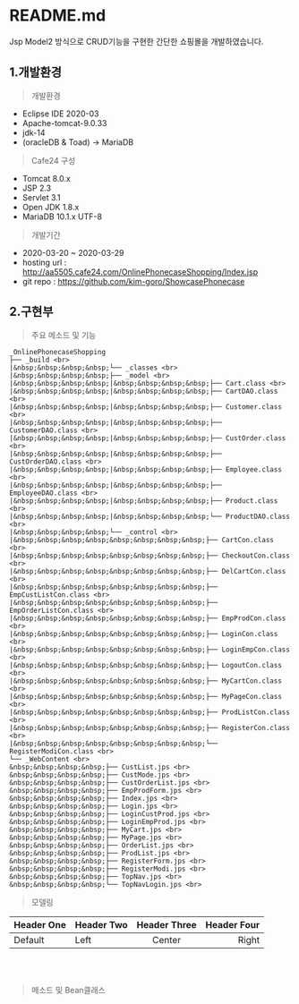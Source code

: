 # README.md
Jsp Model2 방식으로 CRUD기능을 구현한 간단한 쇼핑몰을 개발하였습니다.

## 1.개발환경
> 개발환경
* Eclipse IDE 2020-03
* Apache-tomcat-9.0.33
* jdk-14
* (oracleDB & Toad) -> MariaDB

> Cafe24 구성
* Tomcat 8.0.x
* JSP 2.3
* Servlet 3.1
* Open JDK 1.8.x
* MariaDB 10.1.x UTF-8

> 개발기간
* 2020-03-20 ~ 2020-03-29
* hosting url : http://aa5505.cafe24.com/OnlinePhonecaseShopping/Index.jsp
* git repo : https://github.com/kim-goro/ShowcasePhonecase    


## 2.구현부
> 주요 메소드 및 기능
```
_OnlinePhonecaseShopping
├── _build <br>
|&nbsp;&nbsp;&nbsp;&nbsp;└── _classes <br>
|&nbsp;&nbsp;&nbsp;&nbsp;├── _model <br>
|&nbsp;&nbsp;&nbsp;&nbsp;|&nbsp;&nbsp;&nbsp;&nbsp;├── Cart.class <br>
|&nbsp;&nbsp;&nbsp;&nbsp;|&nbsp;&nbsp;&nbsp;&nbsp;├── CartDAO.class <br>
|&nbsp;&nbsp;&nbsp;&nbsp;|&nbsp;&nbsp;&nbsp;&nbsp;├── Customer.class <br>
|&nbsp;&nbsp;&nbsp;&nbsp;|&nbsp;&nbsp;&nbsp;&nbsp;├── CustomerDAO.class <br>
|&nbsp;&nbsp;&nbsp;&nbsp;|&nbsp;&nbsp;&nbsp;&nbsp;├── CustOrder.class <br>
|&nbsp;&nbsp;&nbsp;&nbsp;|&nbsp;&nbsp;&nbsp;&nbsp;├── CustOrderDAO.class <br>
|&nbsp;&nbsp;&nbsp;&nbsp;|&nbsp;&nbsp;&nbsp;&nbsp;├── Employee.class <br>
|&nbsp;&nbsp;&nbsp;&nbsp;|&nbsp;&nbsp;&nbsp;&nbsp;├── EmployeeDAO.class <br>
|&nbsp;&nbsp;&nbsp;&nbsp;|&nbsp;&nbsp;&nbsp;&nbsp;├── Product.class <br>
|&nbsp;&nbsp;&nbsp;&nbsp;|&nbsp;&nbsp;&nbsp;&nbsp;└── ProductDAO.class <br>
|&nbsp;&nbsp;&nbsp;&nbsp;└── _control <br>
|&nbsp;&nbsp;&nbsp;&nbsp;&nbsp;&nbsp;&nbsp;&nbsp;├── CartCon.class <br>
|&nbsp;&nbsp;&nbsp;&nbsp;&nbsp;&nbsp;&nbsp;&nbsp;├── CheckoutCon.class <br>
|&nbsp;&nbsp;&nbsp;&nbsp;&nbsp;&nbsp;&nbsp;&nbsp;├── DelCartCon.class <br>
|&nbsp;&nbsp;&nbsp;&nbsp;&nbsp;&nbsp;&nbsp;&nbsp;├── EmpCustListCon.class <br>
|&nbsp;&nbsp;&nbsp;&nbsp;&nbsp;&nbsp;&nbsp;&nbsp;├── EmpOrderListCon.class <br>
|&nbsp;&nbsp;&nbsp;&nbsp;&nbsp;&nbsp;&nbsp;&nbsp;├── EmpProdCon.class <br>
|&nbsp;&nbsp;&nbsp;&nbsp;&nbsp;&nbsp;&nbsp;&nbsp;├── LoginCon.class <br>
|&nbsp;&nbsp;&nbsp;&nbsp;&nbsp;&nbsp;&nbsp;&nbsp;├── LoginEmpCon.class <br>
|&nbsp;&nbsp;&nbsp;&nbsp;&nbsp;&nbsp;&nbsp;&nbsp;├── LogoutCon.class <br>
|&nbsp;&nbsp;&nbsp;&nbsp;&nbsp;&nbsp;&nbsp;&nbsp;├── MyCartCon.class <br>
|&nbsp;&nbsp;&nbsp;&nbsp;&nbsp;&nbsp;&nbsp;&nbsp;├── MyPageCon.class <br>
|&nbsp;&nbsp;&nbsp;&nbsp;&nbsp;&nbsp;&nbsp;&nbsp;├── ProdListCon.class <br>
|&nbsp;&nbsp;&nbsp;&nbsp;&nbsp;&nbsp;&nbsp;&nbsp;├── RegisterCon.class <br>
|&nbsp;&nbsp;&nbsp;&nbsp;&nbsp;&nbsp;&nbsp;&nbsp;└── RegisterModiCon.class <br>
└── _WebContent <br>
&nbsp;&nbsp;&nbsp;&nbsp;├── CustList.jps <br>
&nbsp;&nbsp;&nbsp;&nbsp;├── CustMode.jps <br>
&nbsp;&nbsp;&nbsp;&nbsp;├── CustOrderList.jps <br>
&nbsp;&nbsp;&nbsp;&nbsp;├── EmpProdForm.jps <br>
&nbsp;&nbsp;&nbsp;&nbsp;├── Index.jps <br>
&nbsp;&nbsp;&nbsp;&nbsp;├── Login.jps <br>
&nbsp;&nbsp;&nbsp;&nbsp;├── LoginCustProd.jps <br>
&nbsp;&nbsp;&nbsp;&nbsp;├── LoginEmpProd.jps <br>
&nbsp;&nbsp;&nbsp;&nbsp;├── MyCart.jps <br>
&nbsp;&nbsp;&nbsp;&nbsp;├── MyPage.jps <br>
&nbsp;&nbsp;&nbsp;&nbsp;├── OrderList.jps <br>
&nbsp;&nbsp;&nbsp;&nbsp;├── ProdList.jps <br>
&nbsp;&nbsp;&nbsp;&nbsp;├── RegisterForm.jps <br>
&nbsp;&nbsp;&nbsp;&nbsp;├── RegisterModi.jps <br>
&nbsp;&nbsp;&nbsp;&nbsp;├── TopNav.jps <br>
&nbsp;&nbsp;&nbsp;&nbsp;└── TopNavLogin.jps <br>
```

> 모델링

| Header One | Header Two | Header Three | Header Four |
| ---------- | :--------- | :----------: | ----------: |
| Default    | Left       | Center       | Right       |

<br><br>
> 메소드 및 Bean클래스
